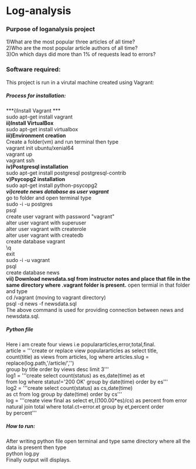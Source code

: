 # Log-analysis                                                                                                    
### Purpose of loganalysis project                                                                                          
1)What are the most popular three articles of all time?                                                                   
2)Who are the most popular article authors of all time?                                                                 
3)On which days did more than 1% of requests lead to errors?                                                                
### Software required:                                                                                                  
This project is run in a virutal machine created using Vagrant:                                                            
##### Process for installation:                                                                   
***i)Install Vagrant ***                                                                                  
    sudo apt-get install vagrant                                                                                       
**ii)Install VirtualBox**                                                                                                    
    sudo apt-get install virtualbox                                                                                  
**iii)Environment creation**                                                                                                
 Create a folder(vm) and run terminal then type                                                           
    vagrant init ubuntu/xenial64                                                                                        
    vagrant up                                                                                        
    vagrant ssh                                                                                                       
**iv)Postgresql installation**                                                                         
    sudo apt-get install postgresql postgresql-contrib                                                               
 **v)Psycopg2 installation**                                                                                              
    sudo apt-get install python-psycopg2                                                                  
 ***vi)create news database as user vagrant***                                                                        
    go to folder and open terminal type                                                                               
    sudo -i -u postgres                                                                                            
    psql                                                                                                            
    create user vagrant with password "vagrant"                                                                      
    alter user vagrant with superuser                                                                               
    alter user vagrant with createrole                                                                           
    alter user vagrant with createdb                                                                                         
    create database vagrant                                                                                          
    \q                                                                                                                     
    exit                                                                      
    sudo -i -u vagrant                                                                                                   
    psql                                                                                                                    
    create database news                                                                                                
**vii) Download newsdata.sql from instructor notes and place that file in the same directory where .vagrant folder is present.** 
     open termial in that folder and type                                                                                    
        cd /vagrant  (moving to vagrant directory)                                                                        
        psql -d news -f newsdata.sql                                                                              
     The above command is used for providing connection between news and newsdata.sql.                                       
##### Python file                                                                                               
Here i am create four views i.e populararticles,error,total,final.                                                         
article = '''create or replace view populararticles as select title,                                                     
             count(title) as views from articles, log where articles.slug =                                                  
             replace(log.path,'/article/','')                                                                   
             group by title order by views desc limit 3'''                                                             
log1 = '''create select count(status) as es,date(time) as et                                                               
          from log where status!='200 OK' group by date(time) order by es'''                                               
log2 = '''create select count(status) as cs,date(time)                                                           
          as ct from log group by date(time) order by cs'''                                                  
log = '''create view final as select  et,((100.00*es)/cs) as percent from error                                          
         natural join total where total.ct=error.et group by et,percent order                                  
         by percent'''                                                        
 ##### How to run:                                                        
  After writing python file open terminal and type same directory where all the data is present then type                    
         python log.py                                    
  Finally output will displays.
